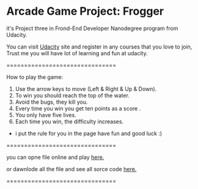 Arcade Game Project: Frogger
===============================

it's Project three in Frond-End Developer Nanodegree program from Udacity.

You can visit [Udacity]( https://www.udacity.com/) site and register in any courses that you love to join, Trust me you will have lot of learning and fun at udacity.

===============================

How to play the game:

1. Use the arrow keys to move (Left & Right & Up & Down).
2. To win you should  reach the top of the water.
3. Avoid the bugs, they kill you.
4. Every time you win you get ten points as a score .
5. You only have five lives.
6. Each time you win, the difficulty increases.

* i put the rule for you in the page have fun and good luck :)

===============================

you can opne file online and play [here.](https://nouraal.github.io/frontend-nanodegree-arcade-game-master/)

or dawnlode all the file and see all sorce code [here.](https://github.com/nouraal/frontend-nanodegree-arcade-game-master)

===============================

